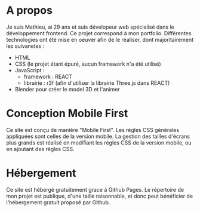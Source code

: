 # A propos

Je suis Mathieu, ai 29 ans et suis dévelopeur web spécialisé dans le développement frontend.
Ce projet correspond à mon portfolio.
Différentes technologies ont été mise en oeuver afin de le réaliser, dont majoritairement les suivanetes :

- HTML
- CSS (le projet étant épuré, aucun framework n'a été utilisé)
- JavaScript :
  - framework : REACT
  - librairie : r3f (afin d'utiliser la librairie Three.js dans REACT)
- Blender pour créer le model 3D et l'animer

# Conception Mobile First

Ce site est conçu de manière "Mobile First".
Les règles CSS générales appliquées sont celles de la version mobile.
La gestion des tailles d'écrans plus grands est réalisé en modifiant les règles CSS de la version mobile, ou en ajoutant des règles CSS.

# Hébergement

Ce site est hébergé gratuitement grace à Github Pages.
Le répertoire de mon projet est publique, d'une taille raisonnable, et donc peut bénéficier de l'hébergement gratuit proposé par Github.
